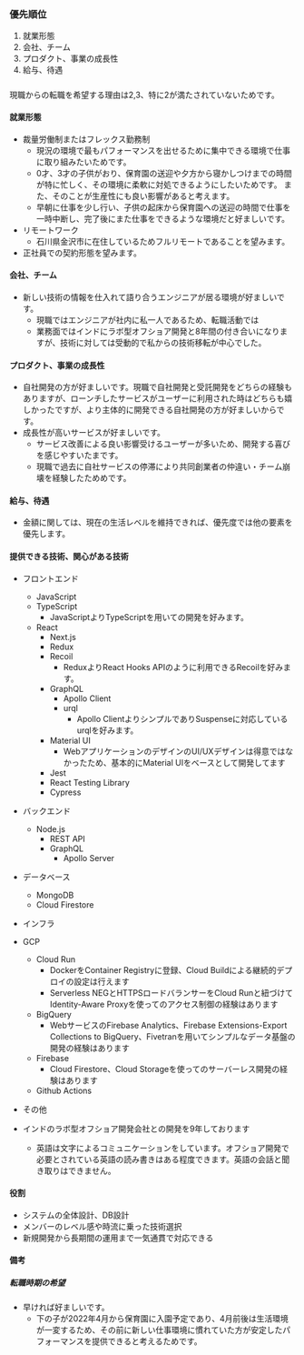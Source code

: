 ### 優先順位

1. 就業形態 
2. 会社、チーム
3. プロダクト、事業の成長性
4. 給与、待遇

#####

現職からの転職を希望する理由は2,3、特に2が満たされていないためです。

#### 就業形態
- 裁量労働制またはフレックス勤務制
  - 現況の環境で最もパフォーマンスを出せるために集中できる環境で仕事に取り組みたいためです。
  - 0才、3才の子供がおり、保育園の送迎や夕方から寝かしつけまでの時間が特に忙しく、その環境に柔軟に対処できるようにしたいためです。
  また、そのことが生産性にも良い影響があると考えます。
   - 早朝に仕事を少し行い、子供の起床から保育園への送迎の時間で仕事を一時中断し、完了後にまた仕事をできるような環境だと好ましいです。
- リモートワーク
  - 石川県金沢市に在住しているためフルリモートであることを望みます。
- 正社員での契約形態を望みます。

#### 会社、チーム
- 新しい技術の情報を仕入れて語り合うエンジニアが居る環境が好ましいです。
  - 現職ではエンジニアが社内に私一人であるため、転職活動では
  - 業務面ではインドにラボ型オフショア開発と8年間の付き合いになりますが、技術に対しては受動的で私からの技術移転が中心でした。


#### プロダクト、事業の成長性
 - 自社開発の方が好ましいです。現職で自社開発と受託開発をどちらの経験もありますが、ローンチしたサービスがユーザーに利用された時はどちらも嬉しかったですが、より主体的に開発できる自社開発の方が好ましいからです。
 - 成長性が高いサービスが好ましいです。
   - サービス改善による良い影響受けるユーザーが多いため、開発する喜びを感じやすいたまです。
   - 現職で過去に自社サービスの停滞により共同創業者の仲違い・チーム崩壊を経験したためめです。


#### 給与、待遇
- 金額に関しては、現在の生活レベルを維持できれば、優先度では他の要素を優先します。


#### 提供できる技術、関心がある技術
- フロントエンド
  - JavaScript
  - TypeScript
    - JavaScriptよりTypeScriptを用いての開発を好みます。
  - React
    - Next.js
    - Redux
    - Recoil
      - ReduxよりReact Hooks APIのように利用できるRecoilを好みます。
    - GraphQL
      - Apollo Client
      - urql
        - Apollo ClientよりシンプルでありSuspenseに対応しているurqlを好みます。
    - Material UI
      - WebアプリケーションのデザインのUI/UXデザインは得意ではなかったため、基本的にMaterial UIをベースとして開発してます
    - Jest
    - React Testing Library
    - Cypress

- バックエンド
  - Node.js
    - REST API
    - GraphQL
      - Apollo Server

- データベース
  - MongoDB
  - Cloud Firestore

- インフラ
 - GCP
   - Cloud Run
     - DockerをContainer Registryに登録、Cloud Buildによる継続的デプロイの設定は行えます
     - Serverless NEGとHTTPSロードバランサーをCloud Runと紐づけてIdentity-Aware Proxyを使ってのアクセス制御の経験はあります
   - BigQuery
     - WebサービスのFirebase Analytics、Firebase Extensions-Export Collections to BigQuery、Fivetranを用いてシンプルなデータ基盤の開発の経験はあります
   - Firebase
      - Cloud Firestore、Cloud Storageを使ってのサーバーレス開発の経験はあります
   - Github Actions
- その他
 - インドのラボ型オフショア開発会社との開発を9年しております
   - 英語は文字によるコミュニケーションをしています。オフショア開発で必要とされている英語の読み書きはある程度できます。英語の会話と聞き取りはできません。

#### 役割
- システムの全体設計、DB設計
- メンバーのレベル感や時流に乗った技術選択
- 新規開発から長期間の運用まで一気通貫で対応できる


#### 備考

##### 転職時期の希望
 - 早ければ好ましいです。
   - 下の子が2022年4月から保育園に入園予定であり、4月前後は生活環境が一変するため、その前に新しい仕事環境に慣れていた方が安定したパフォーマンスを提供できると考えるためです。